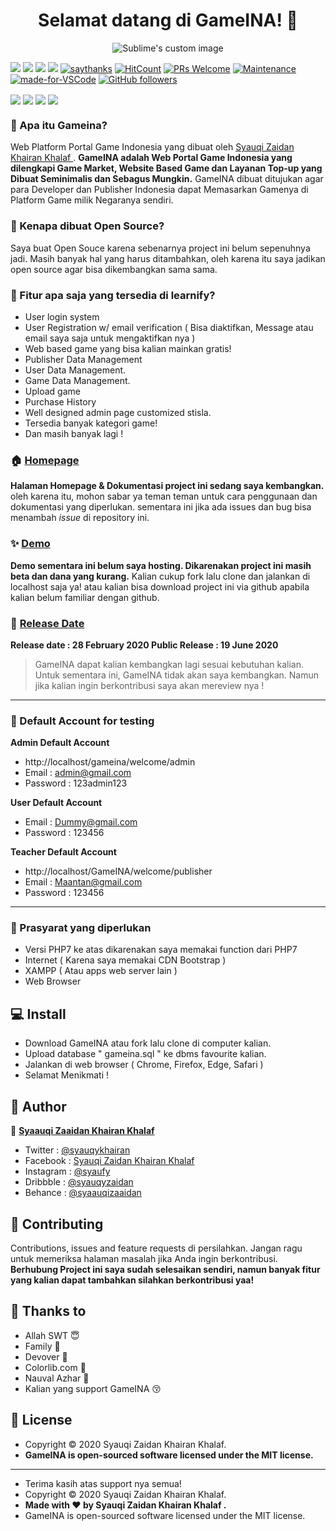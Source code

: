 <h1 align="center">Selamat datang di GameINA! 👋</h1>

<p align="center">
  <img src="https://user-images.githubusercontent.com/46257169/85118696-ddfeaa80-b24a-11ea-8a9e-0cdb671fb755.png" alt="Sublime's custom image"/>
</p>

[![](https://img.shields.io/github/issues/Syauqizaidan/GameINA?style=flat-square)](https://img.shields.io/github/issues/Syauqizaidan/GameINA?style=flat-square) ![](https://img.shields.io/github/stars/Syauqizaidan/GameINA?style=flat-square)
![](https://img.shields.io/github/forks/Syauqizaidan/GameINA?style=flat-square) ![](https://img.shields.io/github/license/Syauqizaidan/GameINA?style=flat-square) [![saythanks](https://img.shields.io/badge/say-thanks-ff69b4.svg?style=flat-square)](https://saythanks.io/to/zaidanline67%40gmail.com) [![HitCount](http://hits.dwyl.com/syauqizaidan/https://githubcom/Syauqizaidan/GameINA.svg)](http://hits.dwyl.com/syauqizaidan/https://githubcom/Syauqizaidan/GameINA)  [![PRs Welcome](https://img.shields.io/badge/PRs-welcome-brightgreen.svg?style=flat-square)](http://makeapullrequest.com) [![Maintenance](https://img.shields.io/badge/Maintained%3F-yes-green.svg?style=flat-square)](https://GitHub.com/Naereen/StrapDown.js/graphs/commit-activity) [![made-for-VSCode](https://img.shields.io/badge/Made%20for-VSCode-1f425f.svg?style=flat-square)](https://code.visualstudio.com/) [![GitHub followers](https://img.shields.io/github/followers/syauqizaidan.svg?style=flat-square&label=Follow&maxAge=2592000)](https://github.com/Syauqizaidan?tab=followers)

<p align="center">
	
<img align="center" src="http://ForTheBadge.com/images/badges/built-with-love.svg"> <img align="center" src="http://ForTheBadge.com/images/badges/uses-html.svg"> <img align="center" src="http://ForTheBadge.com/images/badges/makes-people-smile.svg"> <img align="center" src="http://ForTheBadge.com/images/badges/built-by-developers.svg">

</p>

### 🤔 Apa itu Gameina?
Web Platform Portal Game Indonesia yang dibuat oleh <a href="https://github.com/Syauqizaidan"> Syauqi Zaidan Khairan Khalaf </a> . **GameINA adalah Web Portal Game Indonesia yang dilengkapi Game Market, Website Based Game dan Layanan Top-up yang Dibuat Seminimalis dan Sebagus Mungkin.** GameINA dibuat ditujukan agar para Developer dan Publisher Indonesia dapat Memasarkan Gamenya di Platform Game milik Negaranya sendiri.

### 🎉 Kenapa dibuat Open Source?
Saya buat Open Souce karena sebenarnya project ini belum sepenuhnya jadi. Masih banyak hal yang harus ditambahkan, oleh karena itu saya jadikan open source agar bisa dikembangkan sama sama.

### 🤨 Fitur apa saja yang tersedia di learnify?
- User login system
- User Registration w/ email verification ( Bisa diaktifkan, Message atau email saya saja untuk mengaktifkan nya )
- Web based game yang bisa kalian mainkan gratis!
- Publisher Data Management
- User Data Management.
- Game Data Management.
- Upload game
- Purchase History
- Well designed admin page customized stisla.
- Tersedia banyak kategori game!
- Dan masih banyak lagi !

### 🏠 <a href="http://syauqi.js.org/">Homepage</a>
**Halaman Homepage & Dokumentasi project ini sedang saya kembangkan.** oleh karena itu, mohon sabar ya teman teman untuk cara penggunaan dan dokumentasi yang diperlukan. sementara ini jika ada issues dan bug bisa menambah *issue* di repository ini.

### ✨ <a href="http://syauqi.js.org/">Demo</a>
**Demo sementara ini belum saya hosting. Dikarenakan project ini masih beta dan dana yang kurang.** Kalian cukup fork lalu clone dan jalankan di localhost saja ya! atau kalian bisa download project ini via github apabila kalian belum familiar dengan github.

### 📆 <a href="http://syauqi.js.org/">Release Date</a>
**Release date : 28 February 2020
Public Release : 19 June 2020**
> GameINA dapat kalian kembangkan lagi sesuai kebutuhan kalian. Untuk sementara ini, GameINA tidak akan saya kembangkan. Namun jika kalian ingin berkontribusi saya akan mereview nya !

------------


 ### 👤 Default Account for testing
	
**Admin Default Account**
- http://localhost/gameina/welcome/admin
- Email : admin@gmail.com 
- Password : 123admin123

**User Default Account**
- Email : Dummy@gmail.com
- Password : 123456

**Teacher Default Account**
- http://localhost/GameINA/welcome/publisher
- Email : Maantan@gmail.com
- Password : 123456

------------


### 🧐 Prasyarat yang diperlukan 
- Versi PHP7 ke atas dikarenakan saya memakai function dari PHP7
- Internet ( Karena saya memakai CDN Bootstrap )
- XAMPP ( Atau apps web server lain )
- Web Browser


## 💻 Install
- Download GameINA atau fork lalu clone di computer kalian.
- Upload database " gameina.sql " ke dbms favourite kalian.
- Jalankan di web browser ( Chrome, Firefox, Edge, Safari )
- Selamat Menikmati !

## 🧑 Author

👤 <a href="https://web.facebook.com/zaidan.syauqi.9"> **Syaauqi Zaaidan Khairan Khalaf**</a>
- Twitter : <a href="https://twitter.com/syauqykhairan"> @syauqykhairan</a>
- Facebook : <a href="https://web.facebook.com/zaidan.syauqi.9"> Syauqi Zaidan Khairan Khalaf</a>
- Instagram : <a href="https://www.instagram.com/syaufy/">@syaufy </a>
- Dribbble : <a href="https://dribbble.com/syauqyzaidan">@syauqyzaidan </a>
- Behance :  <a href="https://www.behance.net/syaauqizaaidan">@syaauqizaaidan </a>

## 🤝 Contributing
Contributions, issues and feature requests di persilahkan.
Jangan ragu untuk memeriksa halaman masalah jika Anda ingin berkontribusi. **Berhubung Project ini saya sudah selesaikan sendiri, namun banyak fitur yang kalian dapat tambahkan silahkan berkontribusi yaa!**

## 💙 Thanks to
- Allah SWT  😇
- Family 🤗
- Devover 🤩
- Colorlib.com 😬
- Nauval Azhar 🥰
- Kalian yang support GameINA 😚


## 📝 License
- Copyright © 2020 Syauqi Zaidan Khairan Khalaf.
- **GameINA is open-sourced software licensed under the MIT license.**



------------

- Terima kasih atas support nya semua!
- Copyright © 2020 Syauqi Zaidan Khairan Khalaf.
- **Made with ❤️ by Syauqi Zaidan Khairan Khalaf .**
- GameINA is open-sourced software licensed under the MIT license.

